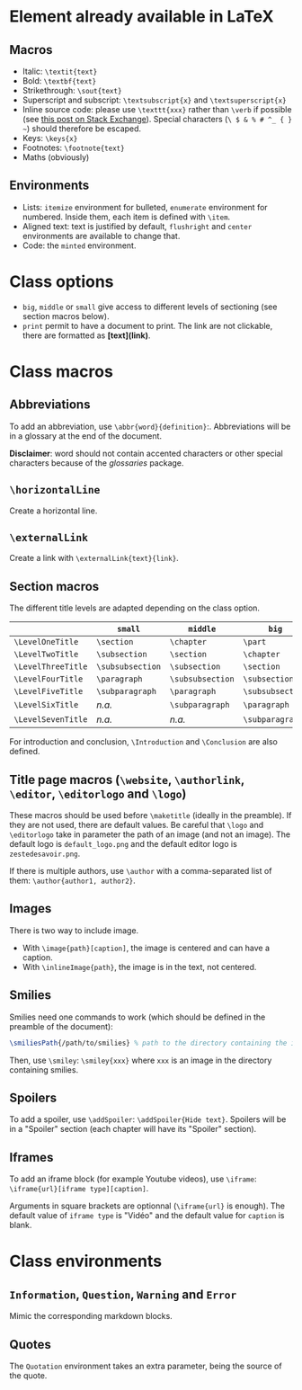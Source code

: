 # Element already available in LaTeX

## Macros

+ Italic: `\textit{text}`
+ Bold: `\textbf{text}`
+ Strikethrough: `\sout{text}`
+ Superscript and subscript: `\textsubscript{x}` and `\textsuperscript{x}`
+ Inline source code: please use `\texttt{xxx}` rather than `\verb` if possible (see [this post on Stack Exchange](https://tex.stackexchange.com/a/10375)). Special characters (`\ $ & % # ^_ { } ~`) should therefore be escaped.
+ Keys: `\keys{x}`
+ Footnotes: `\footnote{text}`
+ Maths (obviously)

## Environments

+ Lists: `itemize` environment for bulleted, `enumerate` environment for numbered. Inside them, each item is defined with `\item`.
+ Aligned text: text is justified by default, `flushright` and `center` environments are available to change that.
+ Code: the `minted` environment.

# Class options

+ `big`, `middle` or `small` give access to different levels of sectioning (see section macros below).  
+ `print` permit to have a document to print. The link are not clickable, there are formatted as **\[text](link)**.

# Class macros

## Abbreviations

To add an abbreviation, use `\abbr{word}{definition}`:. Abbreviations will be in a glossary at the end of the document.

**Disclaimer**: word should not contain accented characters or other special characters because of the *glossaries* package.

## `\horizontalLine`

Create a horizontal line.

## `\externalLink`

Create a link with `\externalLink{text}{link}`.

## Section macros

The different title levels are adapted depending on the class option.

| | `small` | `middle` | `big` |
|-|---------|----------------|-----|
|`\LevelOneTitle` | `\section` | `\chapter` | `\part`|
|`\LevelTwoTitle` | `\subsection` | `\section` | `\chapter`|
|`\LevelThreeTitle` | `\subsubsection` | `\subsection` | `\section`|
|`\LevelFourTitle`| `\paragraph` | `\subsubsection` | `\subsection` |
|`\LevelFiveTitle` |  `\subparagraph` | `\paragraph` | `\subsubsection`|
|`\LevelSixTitle` | *n.a.* |  `\subparagraph` | `\paragraph` |
|`\LevelSevenTitle` | *n.a.* | *n.a.* |  `\subparagraph`|

For introduction and conclusion, `\Introduction` and `\Conclusion` are also defined.

## Title page macros (`\website`, `\authorlink`, `\editor`, `\editorlogo` and `\logo`)

These macros should be used before `\maketitle` (ideally in the preamble). If they are not used, there are default values. Be careful that `\logo` and `\editorlogo` take in parameter the path of an image (and not an image). The default logo is `default_logo.png` and the default editor logo is `zestedesavoir.png`.

If there is multiple authors, use `\author` with a comma-separated list of them: `\author{author1, author2}`.

## Images

There is two way to include image.

+ With `\image{path}[caption]`, the image is centered and can have a caption.
+ With `\inlineImage{path}`, the image is in the text, not centered.

## Smilies

Smilies need one commands to work (which should be defined in the preamble of the document):

```latex
\smiliesPath{/path/to/smilies} % path to the directory containing the images of the smilies
```

Then, use `\smiley`: `\smiley{xxx}` where `xxx` is an image in the directory containing smilies.

## Spoilers

To add a spoiler, use `\addSpoiler`: `\addSpoiler{Hide text}`. Spoilers will be in a "Spoiler" section (each chapter will have its "Spoiler" section).

## Iframes

To add an iframe block (for example Youtube videos), use `\iframe`: `\iframe{url}[iframe type][caption]`.

Arguments in square brackets are optionnal (`\iframe{url}` is enough). The default value of `iframe type` is "Vidéo" and the default value for `caption` is blank.

# Class environments

## `Information`, `Question`, `Warning` and `Error`

Mimic the corresponding markdown blocks.

## Quotes

The `Quotation` environment takes an extra parameter, being the source of the quote.
